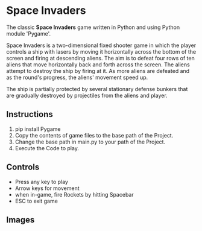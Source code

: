 # Space Invaders

The classic **Space Invaders** game written in Python and using Python module 'Pygame'.

Space Invaders is a two-dimensional fixed shooter game in which the player controls a ship with lasers by moving it horizontally across the bottom of the screen and firing at descending aliens. The aim is to defeat four rows of ten aliens that move horizontally back and forth across the screen.
  The aliens attempt to destroy the ship by firing at it. As more aliens are defeated and as the round's progress, the aliens' movement speed up.
  
The ship is partially protected by several stationary defense bunkers that are gradually destroyed by projectiles from the aliens and player.
  
  ## Instructions
  
  1. pip install Pygame
  2. Copy the contents of game files to the base path of the Project.
  3. Change the base path in main.py to your path of the Project.
  4. Execute the Code to play.

## Controls

* Press any key to play
* Arrow keys for movement
* when in-game, fire Rockets by hitting Spacebar
* ESC to exit game

## Images
